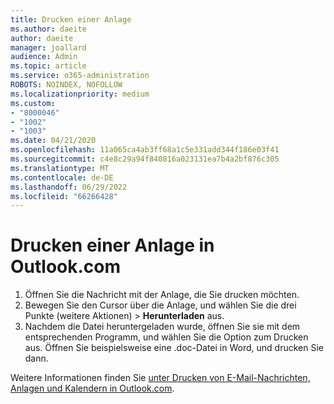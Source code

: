 ```yaml
---
title: Drucken einer Anlage
ms.author: daeite
author: daeite
manager: joallard
audience: Admin
ms.topic: article
ms.service: o365-administration
ROBOTS: NOINDEX, NOFOLLOW
ms.localizationpriority: medium
ms.custom:
- "8000046"
- "1002"
- "1003"
ms.date: 04/21/2020
ms.openlocfilehash: 11a065ca4ab3ff68a1c5e331add344f186e03f41
ms.sourcegitcommit: c4e8c29a94f840816a023131ea7b4a2bf876c305
ms.translationtype: MT
ms.contentlocale: de-DE
ms.lasthandoff: 06/29/2022
ms.locfileid: "66266428"
---
```

# <a name="print-an-attachment-in-outlookcom"></a>Drucken einer Anlage in Outlook.com

1. Öffnen Sie die Nachricht mit der Anlage, die Sie drucken möchten.
2. Bewegen Sie den Cursor über die Anlage, und wählen Sie die drei Punkte (weitere Aktionen) > **Herunterladen** aus.
3. Nachdem die Datei heruntergeladen wurde, öffnen Sie sie mit dem entsprechenden Programm, und wählen Sie die Option zum Drucken aus. Öffnen Sie beispielsweise eine .doc-Datei in Word, und drucken Sie dann.

Weitere Informationen finden Sie [unter Drucken von E-Mail-Nachrichten, Anlagen und Kalendern in Outlook.com](https://support.office.com/article/c835b8e5-b310-4cab-ac15-b6eb95149855?wt.mc_id=Office_Outlook_com_Alchemy).